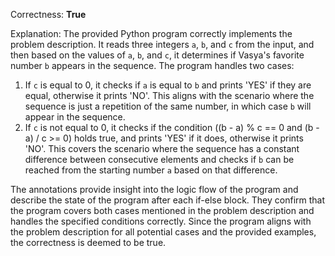 Correctness: **True**

Explanation: 
The provided Python program correctly implements the problem description. It reads three integers `a`, `b`, and `c` from the input, and then based on the values of `a`, `b`, and `c`, it determines if Vasya's favorite number `b` appears in the sequence. The program handles two cases: 
1. If `c` is equal to 0, it checks if `a` is equal to `b` and prints 'YES' if they are equal, otherwise it prints 'NO'. This aligns with the scenario where the sequence is just a repetition of the same number, in which case `b` will appear in the sequence.
2. If `c` is not equal to 0, it checks if the condition ((b - a) % c == 0 and (b - a) / c >= 0) holds true, and prints 'YES' if it does, otherwise it prints 'NO'. This covers the scenario where the sequence has a constant difference between consecutive elements and checks if `b` can be reached from the starting number `a` based on that difference.

The annotations provide insight into the logic flow of the program and describe the state of the program after each if-else block. They confirm that the program covers both cases mentioned in the problem description and handles the specified conditions correctly. Since the program aligns with the problem description for all potential cases and the provided examples, the correctness is deemed to be true.